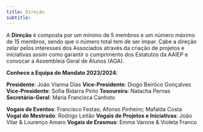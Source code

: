 ```yaml
---
title: Direção
subtitle: 
---
```

A **Direção** é composta por um mínimo de 5 membros e um número máximo de 15 membros, sendo que o número total tem de ser ímpar. Cabe a direção zelar pelos interesses dos Associados através da criação de projetos e iniciativas assim como garantir o cumprimento dos Estatutos da AAIEP e convocar a Assembleia Geral de Alunos (AGA). 

**Conhece a Equipa do Mandato 2023/2024**: 

**Presidente**: João Vianna Dias
**Vice-Presidente**: Diogo Beirôco Gonçalves
**Vice-Presidente**: Sofia Bidarra Pinto
**Tesoureira**: Natacha Pernas
**Secretária-Geral**: Maria Francisca Canhoto

**Vogais de Eventos**: Francisco Festas; Afonso Pinheiro; Mafalda Costa
**Vogal de Mestrado**: Rodrigo Leitão
**Vogais de Projetos e Iniciativas**: João Vilar & Lourenço Amaro
**Vogais de Erasmus**: Emma Varone & Violeta Franco 
